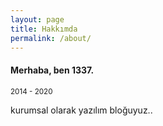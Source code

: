 ```yaml
---
layout: page
title: Hakkımda
permalink: /about/
---
```



#### Merhaba, ben 1337.
<small>2014 - 2020</small>

kurumsal olarak yazılım bloğuyuz..
